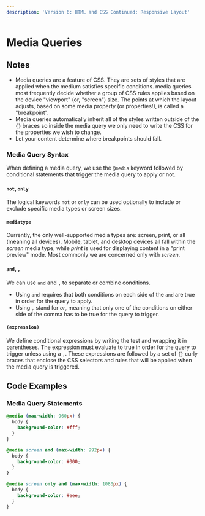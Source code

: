 ```yaml
---
description: 'Version 6: HTML and CSS Continued: Responsive Layout'
---
```


# Media Queries

## Notes

* Media queries are a feature of CSS. They are sets of styles that are applied when the medium satisfies specific conditions. media queries most frequently decide whether a group of CSS rules applies based on the device "viewport" \(or, "screen"\) size. The points at which the layout adjusts, based on some media property \(or properties!\), is called a "breakpoint".
* Media queries automatically inherit all of the styles written outside of the `{}` braces so inside the media query we only need to write the CSS for the properties we wish to change.
* Let your content determine where breakpoints should fall.

### Media Query Syntax

When defining a media query, we use the `@media` keyword followed by conditional statements that trigger the media query to apply or not.

#### **`not`, `only`**

The logical keywords `not` or `only` can be used optionally to include or exclude specific media types or screen sizes.

#### **`mediatype`**

Currently, the only well-supported media types are: screen, print, or all \(meaning all devices\). Mobile, tablet, and desktop devices all fall within the _screen_ media type, while _print_ is used for displaying content in a "print preview" mode. Most commonly we are concerned only with _screen_.

#### **`and`, `,`**

We can use `and` and `,` to separate or combine conditions.

* Using `and` requires that both conditions on each side of the `and` are true in order for the query to apply.
* Using `,` stand for _or_, meaning that only one of the conditions on either side of the comma has to be true for the query to trigger.

#### **`(expression)`**

We define conditional expressions by writing the test and wrapping it in parentheses. The expression must evaluate to true in order for the query to trigger unless using a `,`. These expressions are followed by a set of `{}` curly braces that enclose the CSS selectors and rules that will be applied when the media query is triggered.

## Code Examples

### Media Query Statements

```css
@media (max-width: 960px) {
  body {
    background-color: #fff;
  }
}

@media screen and (max-width: 992px) {
  body {
    background-color: #000;
  }
}

@media screen only and (max-width: 1080px) {
  body {
    background-color: #eee;
  }
}
```

